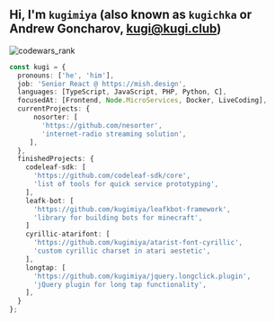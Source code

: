## Hi, I'm `kugimiya` (also known as `kugichka` or Andrew Goncharov, kugi@kugi.club)

![codewars_rank](https://www.codewars.com/users/kugimiya/badges/large)

```typescript
const kugi = {
  pronouns: ['he', 'him'],
  job: 'Senior React @ https://mish.design',
  languages: [TypeScript, JavaScript, PHP, Python, C],
  focusedAt: [Frontend, Node.MicroServices, Docker, LiveCoding],
  currentProjects: {
      nosorter: [
        'https://github.com/nesorter',
        'internet-radio streaming solution',
     ],
  },
  finishedProjects: {
    codeleaf-sdk: [
      'https://github.com/codeleaf-sdk/core',
      'list of tools for quick service prototyping',
    ],
    leafk-bot: [
      'https://github.com/kugimiya/leafkbot-framework',
      'library for building bots for minecraft',
    ]
    cyrillic-atarifont: [
      'https://github.com/kugimiya/atarist-font-cyrillic',
      'custom cyrillic charset in atari aestetic',
    ],
    longtap: [
      'https://github.com/kugimiya/jquery.longclick.plugin',
      'jQuery plugin for long tap functionality',
    ],
  }
};
```
